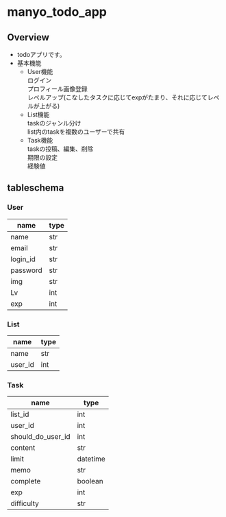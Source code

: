 # manyo_todo_app

## Overview
- todoアプリです。
- 基本機能
  - User機能  
    ログイン  
    プロフィール画像登録  
    レベルアップ(こなしたタスクに応じてexpがたまり、それに応じてレベルが上がる)  
  - List機能  
    taskのジャンル分け  
    list内のtaskを複数のユーザーで共有  
  - Task機能  
    taskの投稿、編集、削除  
    期限の設定  
    経験値  

## tableschema

### User
| name | type |
|---|---|
| name       | str |
| email      | str |
| login_id   | str |
| password   | str |
| img        | str |
| Lv         | int |
| exp        | int |

### List
| name | type |
|---|---|
| name    | str |
| user_id | int |

### Task
| name | type |
|---|---|
| list_id              | int      |
| user_id              | int      |
| should_do_user_id    | int      |
| content              | str      |
| limit                | datetime |
| memo                 | str      |
| complete             | boolean  |
| exp                  | int      |
| difficulty           | str      |
